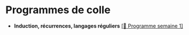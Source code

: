 # Programmes de colle 

- **Induction, récurrences, langages réguliers** [[:bookmark: Programme semaine 1]](colle1.pdf)
